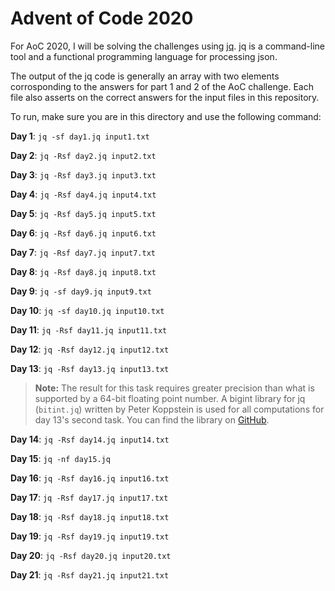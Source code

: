 # Advent of Code 2020

For AoC 2020, I will be solving the challenges using [jq](https://stedolan.github.io/jq/manual/). jq is a command-line tool and a functional programming language for processing json.

The output of the jq code is generally an array with two elements corrosponding to the answers for part 1 and 2 of the AoC challenge. Each file also asserts on the correct answers for the input files in this repository.

To run, make sure you are in this directory and use the following command:

**Day 1**: `jq -sf day1.jq input1.txt`

**Day 2**: `jq -Rsf day2.jq input2.txt`

**Day 3**: `jq -Rsf day3.jq input3.txt`

**Day 4**: `jq -Rsf day4.jq input4.txt`

**Day 5**: `jq -Rsf day5.jq input5.txt`

**Day 6**: `jq -Rsf day6.jq input6.txt`

**Day 7**: `jq -Rsf day7.jq input7.txt`

**Day 8**: `jq -Rsf day8.jq input8.txt`

**Day 9**: `jq -sf day9.jq input9.txt`

**Day 10**: `jq -sf day10.jq input10.txt`

**Day 11**: `jq -Rsf day11.jq input11.txt`

**Day 12**: `jq -Rsf day12.jq input12.txt`

**Day 13**: `jq -Rsf day13.jq input13.txt`

>**Note:** The result for this task requires greater precision than what is supported by a 64-bit floating point number. A bigint library for jq (`bitint.jq`) written by Peter Koppstein is used for all computations for day 13's second task. You can find the library on [GitHub](https://github.com/joelpurra/jq-bigint).

**Day 14**: `jq -Rsf day14.jq input14.txt`

**Day 15**: `jq -nf day15.jq`

**Day 16**: `jq -Rsf day16.jq input16.txt`

**Day 17**: `jq -Rsf day17.jq input17.txt`

**Day 18**: `jq -Rsf day18.jq input18.txt`

**Day 19**: `jq -Rsf day19.jq input19.txt`

**Day 20**: `jq -Rsf day20.jq input20.txt`

**Day 21**: `jq -Rsf day21.jq input21.txt`
